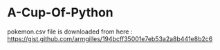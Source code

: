 # A-Cup-Of-Python
pokemon.csv file is downloaded from here : https://gist.github.com/armgilles/194bcff35001e7eb53a2a8b441e8b2c6
